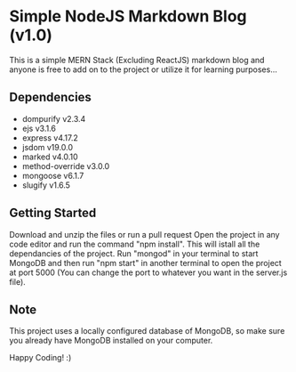 # Simple NodeJS Markdown Blog (v1.0)

This is a simple MERN Stack (Excluding ReactJS) markdown blog and anyone is free to add on to the project or utilize it for learning purposes...

## Dependencies
- dompurify v2.3.4
- ejs v3.1.6
- express v4.17.2
- jsdom v19.0.0
- marked v4.0.10
- method-override v3.0.0
- mongoose v6.1.7
- slugify v1.6.5

## Getting Started
Download and unzip the files or run a pull request
Open the project in any code editor and run the command "npm install". This will istall all the dependancies of the project.
Run "mongod" in your terminal to start MongoDB and then run "npm start" in another terminal to open the project at port 5000 (You can change the port to whatever you want in the server.js file).

## Note
This project uses a locally configured database of MongoDB, so make sure you already have MongoDB installed on your computer.

Happy Coding! :)
